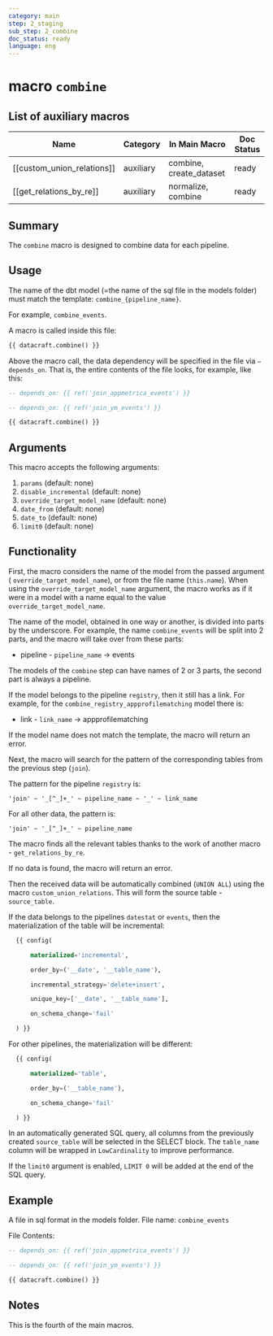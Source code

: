 ```yaml
---
category: main
step: 2_staging
sub_step: 2_combine
doc_status: ready
language: eng
---
```

# macro `combine`

## List of auxiliary macros
| Name                       | Category  | In Main Macro           | Doc Status |
| -------------------------- | --------- | ----------------------- | ---------- |
| [[custom_union_relations]] | auxiliary | combine, create_dataset | ready      |
| [[get_relations_by_re]]    | auxiliary | normalize, combine      | ready      |

## Summary

The `combine` macro is designed to combine data for each pipeline.
## Usage

The name of the dbt model (=the name of the sql file in the models folder) must match the template:
`combine_{pipeline_name}`.

For example, `combine_events`.

A macro is called inside this file:

```sql
{{ datacraft.combine() }}
```
Above the macro call, the data dependency will be specified in the file via `—depends_on`. That is, the entire contents of the file looks, for example, like this:
```sql
-- depends_on: {{ ref('join_appmetrica_events') }}

-- depends_on: {{ ref('join_ym_events') }}

{{ datacraft.combine() }}
```
## Arguments

This macro accepts the following arguments:
1. `params` (default: none)
2. `disable_incremental` (default: none)
3. `override_target_model_name` (default: none)
4. `date_from` (default: none)
5. `date_to` (default: none)
6. `limit0` (default: none)
## Functionality

First, the macro considers the name of the model from the passed argument (
`override_target_model_name`), or from the file name (`this.name`). When using the `override_target_model_name` argument, the macro works as if it were in a model with a name equal to the value `override_target_model_name`.

The name of the model, obtained in one way or another, is divided into parts by the underscore. For example, the name `combine_events` will be split into 2 parts, and the macro will take over from these parts:
- pipeline - `pipeline_name` → events

The models of the `combine` step can have names of 2 or 3 parts, the second part is always a pipeline.

If the model belongs to the pipeline `registry`, then it still has a link. For example, for the `combine_registry_appprofilematching` model there is:
- link - `link_name` → appprofilematching

If the model name does not match the template, the macro will return an error.

Next, the macro will search for the pattern of the corresponding tables from the previous step (`join`).
 
 The pattern for the pipeline `registry` is:

`'join' ~ '_[^_]+_' ~ pipeline_name ~ '_' ~ link_name`

For all other data, the pattern is:

`'join' ~ '_[^_]+_' ~ pipeline_name`

The macro finds all the relevant tables thanks to the work of another macro - `get_relations_by_re`.

If no data is found, the macro will return an error.

Then the received data will be automatically combined (`UNION ALL`) using the macro `custom_union_relations`. This will form the source table - `source_table`.

If the data belongs to the pipelines `datestat` or `events`, then the materialization of the table will be incremental:

```sql
  {{ config(

      materialized='incremental',

      order_by=('__date', '__table_name'),

      incremental_strategy='delete+insert',

      unique_key=['__date', '__table_name'],

      on_schema_change='fail'

  ) }}
```

For other pipelines, the materialization will be different:

```sql
  {{ config(

      materialized='table',

      order_by=('__table_name'),

      on_schema_change='fail'

  ) }}
```
In an automatically generated SQL query, all columns from the previously created `source_table` will be selected in the SELECT block. The `table_name` column will be wrapped in `LowCardinality` to improve performance.

If the `limit0` argument is enabled, `LIMIT 0` will be added at the end of the SQL query.
## Example

A file in sql format in the models folder. File name: 
`combine_events`

File Contents:
```sql
-- depends_on: {{ ref('join_appmetrica_events') }}

-- depends_on: {{ ref('join_ym_events') }}

{{ datacraft.combine() }}
```
## Notes

This is the fourth of the main macros.
